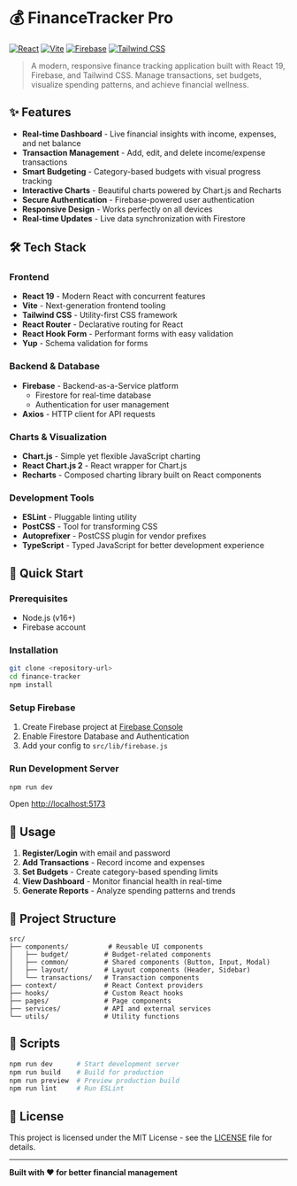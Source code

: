 # 💰 FinanceTracker Pro

[![React](https://img.shields.io/badge/React-19.1.1-blue.svg)](https://reactjs.org/)
[![Vite](https://img.shields.io/badge/Vite-7.1.14-646CFF.svg)](https://vitejs.dev/)
[![Firebase](https://img.shields.io/badge/Firebase-12.4.0-orange.svg)](https://firebase.google.com/)
[![Tailwind CSS](https://img.shields.io/badge/Tailwind_CSS-3.4.18-38B2AC.svg)](https://tailwindcss.com/)

> A modern, responsive finance tracking application built with React 19, Firebase, and Tailwind CSS. Manage transactions, set budgets, visualize spending patterns, and achieve financial wellness.

## ✨ Features

- **Real-time Dashboard** - Live financial insights with income, expenses, and net balance
- **Transaction Management** - Add, edit, and delete income/expense transactions
- **Smart Budgeting** - Category-based budgets with visual progress tracking
- **Interactive Charts** - Beautiful charts powered by Chart.js and Recharts
- **Secure Authentication** - Firebase-powered user authentication
- **Responsive Design** - Works perfectly on all devices
- **Real-time Updates** - Live data synchronization with Firestore

## 🛠️ Tech Stack

### Frontend
- **React 19** - Modern React with concurrent features
- **Vite** - Next-generation frontend tooling
- **Tailwind CSS** - Utility-first CSS framework
- **React Router** - Declarative routing for React
- **React Hook Form** - Performant forms with easy validation
- **Yup** - Schema validation for forms

### Backend & Database
- **Firebase** - Backend-as-a-Service platform
  - Firestore for real-time database
  - Authentication for user management
- **Axios** - HTTP client for API requests

### Charts & Visualization
- **Chart.js** - Simple yet flexible JavaScript charting
- **React Chart.js 2** - React wrapper for Chart.js
- **Recharts** - Composed charting library built on React components

### Development Tools
- **ESLint** - Pluggable linting utility
- **PostCSS** - Tool for transforming CSS
- **Autoprefixer** - PostCSS plugin for vendor prefixes
- **TypeScript** - Typed JavaScript for better development experience

## 🚀 Quick Start

### Prerequisites
- Node.js (v16+)
- Firebase account

### Installation
```bash
git clone <repository-url>
cd finance-tracker
npm install
```

### Setup Firebase
1. Create Firebase project at [Firebase Console](https://console.firebase.google.com/)
2. Enable Firestore Database and Authentication
3. Add your config to `src/lib/firebase.js`

### Run Development Server
```bash
npm run dev
```
Open [http://localhost:5173](http://localhost:5173)

## 📖 Usage

1. **Register/Login** with email and password
2. **Add Transactions** - Record income and expenses
3. **Set Budgets** - Create category-based spending limits
4. **View Dashboard** - Monitor financial health in real-time
5. **Generate Reports** - Analyze spending patterns and trends

## 📁 Project Structure

```
src/
├── components/          # Reusable UI components
│   ├── budget/         # Budget-related components
│   ├── common/         # Shared components (Button, Input, Modal)
│   ├── layout/         # Layout components (Header, Sidebar)
│   └── transactions/   # Transaction components
├── context/            # React Context providers
├── hooks/              # Custom React hooks
├── pages/              # Page components
├── services/           # API and external services
└── utils/              # Utility functions
```

## 🔧 Scripts

```bash
npm run dev      # Start development server
npm run build    # Build for production
npm run preview  # Preview production build
npm run lint     # Run ESLint
```

## 📄 License

This project is licensed under the MIT License - see the [LICENSE](LICENSE) file for details.

---

**Built with ❤️ for better financial management**
